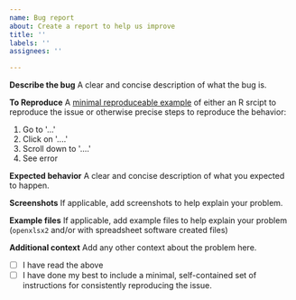 ```yaml
---
name: Bug report
about: Create a report to help us improve
title: ''
labels: ''
assignees: ''

---
```


**Describe the bug**
A clear and concise description of what the bug is.

**To Reproduce**
A [minimal reproduceable example](https://stackoverflow.com/questions/5963269/how-to-make-a-great-r-reproducible-example) of either an R srcipt to reproduce the issue or otherwise precise steps to reproduce the behavior:
1. Go to '...'
2. Click on '....'
3. Scroll down to '....'
4. See error

**Expected behavior**
A clear and concise description of what you expected to happen.

**Screenshots**
If applicable, add screenshots to help explain your problem.

**Example files**
If applicable, add example files to help explain your problem (`openxlsx2` and/or with spreadsheet software created files)

**Additional context**
Add any other context about the problem here.


* [ ] I have read the above
* [ ] I have done my best to include a minimal, self-contained set of instructions for consistently reproducing the issue.
